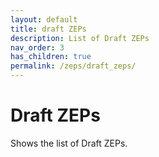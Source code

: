 ```yaml
---
layout: default
title: draft ZEPs
description: List of Draft ZEPs
nav_order: 3
has_children: true
permalink: /zeps/draft_zeps/
---
```


# Draft ZEPs

Shows the list of Draft ZEPs.
